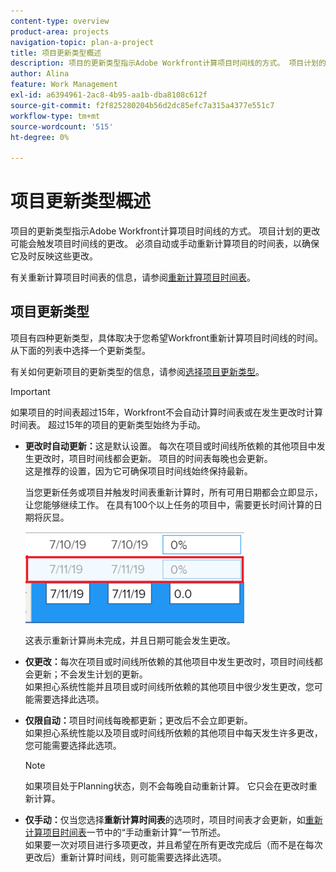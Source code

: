 ```yaml
---
content-type: overview
product-area: projects
navigation-topic: plan-a-project
title: 项目更新类型概述
description: 项目的更新类型指示Adobe Workfront计算项目时间线的方式。 项目计划的更改可能会触发项目时间线的更改。 必须自动或手动重新计算项目的时间表，以确保它及时反映这些更改。
author: Alina
feature: Work Management
exl-id: a6394961-2ac8-4b95-aa1b-dba8108c612f
source-git-commit: f2f825280204b56d2dc85efc7a315a4377e551c7
workflow-type: tm+mt
source-wordcount: '515'
ht-degree: 0%

---
```


# 项目更新类型概述

项目的更新类型指示Adobe Workfront计算项目时间线的方式。 项目计划的更改可能会触发项目时间线的更改。 必须自动或手动重新计算项目的时间表，以确保它及时反映这些更改。

有关重新计算项目时间表的信息，请参阅[重新计算项目时间表](../../../manage-work/projects/manage-projects/recalculate-project-timeline.md)。

## 项目更新类型

项目有四种更新类型，具体取决于您希望Workfront重新计算项目时间线的时间。 从下面的列表中选择一个更新类型。

有关如何更新项目的更新类型的信息，请参阅[选择项目更新类型](../../../manage-work/projects/manage-projects/select-project-update-type.md)。

>[!IMPORTANT]
>
>如果项目的时间表超过15年，Workfront不会自动计算时间表或在发生更改时计算时间表。 超过15年的项目的更新类型始终为手动。

* **更改时自动更新：**&#x200B;这是默认设置。 每次在项目或时间线所依赖的其他项目中发生更改时，项目时间线都会更新。 项目的时间表每晚也会更新。 \
  这是推荐的设置，因为它可确保项目时间线始终保持最新。

  当您更新任务或项目并触发时间表重新计算时，所有可用日期都会立即显示，让您能够继续工作。 在具有100个以上任务的项目中，需要更长时间计算的日期将灰显。

  ![](assets/dates-dimmed-when-insline-editing-350x146.png)

  这表示重新计算尚未完成，并且日期可能会发生更改。

* **仅更改：**&#x200B;每次在项目或时间线所依赖的其他项目中发生更改时，项目时间线都会更新；不会发生计划的更新。\
  如果担心系统性能并且项目或时间线所依赖的其他项目中很少发生更改，您可能需要选择此选项。

* **仅限自动：**&#x200B;项目时间线每晚都更新；更改后不会立即更新。\
  如果担心系统性能以及项目或时间线所依赖的其他项目中每天发生许多更改，您可能需要选择此选项。

  >[!NOTE]
  >
  >如果项目处于Planning状态，则不会每晚自动重新计算。 它只会在更改时重新计算。

* **仅手动：**&#x200B;仅当您选择&#x200B;**重新计算时间表**&#x200B;的选项时，项目时间表才会更新，如[重新计算项目时间表](../../../manage-work/projects/manage-projects/recalculate-project-timeline.md)一节中的“手动重新计算”一节所述。\
  如果要一次对项目进行多项更改，并且希望在所有更改完成后（而不是在每次更改后）重新计算时间线，则可能需要选择此选项。
